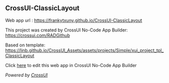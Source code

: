 ## CrossUI-ClassicLayout
Web app url : https://frankytxuny.github.io/CrossUI-ClassicLayout

This project was created by CrossUI No-Code App Builder: https://crossui.com/RADGithub

Based on template: https://linb.github.io/CrossUI_Assets/assets/projects/Simple/xui_project_tpl_ClassicLayout

Click [here](https://crossui.com/RADGithub/#!from=github&owner=frankytxuny&repo=CrossUI-ClassicLayout) to edit this web app in CrossUI No-Code App Builder

<i>Powered by [CrossUI](https://crossui.com)</i>
